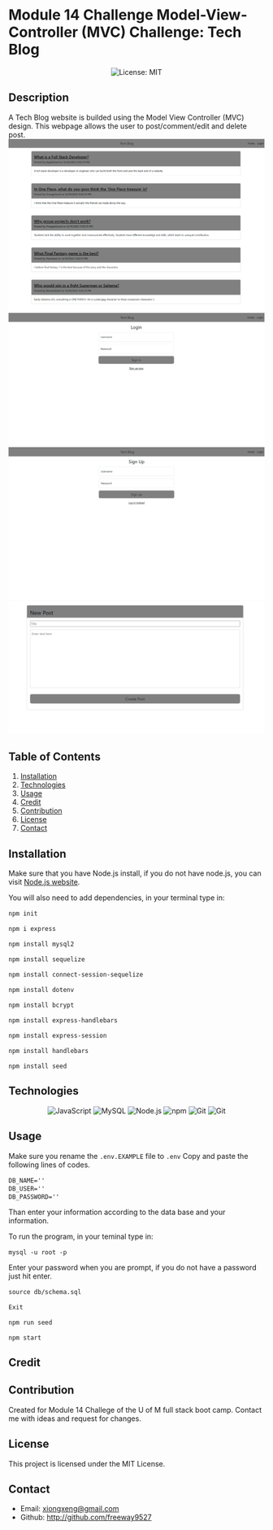 # Module 14 Challenge Model-View-Controller (MVC) Challenge: Tech Blog

<p align="center">
  <img src="https://img.shields.io/badge/License-MIT-blue" alt="License: MIT">
</p>

## Description
A Tech Blog website is builded using the Model View Controller (MVC) design. This webpage allows the user to post/comment/edit and delete post.
![Alt text](asset/techBlogSS1.png)
![Alt text](asset/techBlogSS2.png)
![Alt text](asset/techBlogSS3.png)
![Alt text](asset/techBlogSS4.png)

## Table of Contents
1. [Installation](#installation)
2. [Technologies](#technologies)
3. [Usage](#usage)
4. [Credit](#credit)
5. [Contribution](#contribution)
6. [License](#license)
7. [Contact](#contact)

## Installation
Make sure that you have Node.js install, if you do not have node.js, you can visit [Node.js website](https://nodejs.org/en).

You will also need to add dependencies, in your terminal type in:

```
npm init
```
```
npm i express
```
```
npm install mysql2
```
```
npm install sequelize
```
```
npm install connect-session-sequelize
```
```
npm install dotenv
```
```
npm install bcrypt
```
```
npm install express-handlebars
```
```
npm install express-session
```
```
npm install handlebars
```
```
npm install seed
```



## Technologies
<p align="center">
  <img src="https://img.shields.io/badge/-JavaScript-blue?logo=JavaScript&logoColor=white" alt="JavaScript">
  <img src="https://img.shields.io/badge/-MySQL-red?logo=MySQL&logoColor=white" alt="MySQL">
  <img src="https://img.shields.io/badge/-Node.js-purple?logo=Node.js&logoColor=white" alt="Node.js">
  <img src="https://img.shields.io/badge/-npm-CB3837?logo=npm&logoColor=white" alt="npm">
  <img src="https://img.shields.io/badge/-Git-orange?logo=Git&logoColor=white" alt="Git">
  <img src="https://img.shields.io/badge/-Insomnia-purple?logo=Git&logoColor=white" alt="Git">
</p>

## Usage
Make sure you rename the `.env.EXAMPLE` file to `.env` Copy and paste the following lines of codes. 

```
DB_NAME=''
DB_USER=''
DB_PASSWORD=''
```
Than enter your information according to the data base and your information.

To run the program, in your teminal type in:
```
mysql -u root -p
```
Enter your password when you are prompt, if you do not have a password just hit enter.
```
source db/schema.sql
```
```
Exit
```

```
npm run seed
```
```
npm start
```


## Credit

## Contribution
Created for Module 14 Challege of the U of M full stack boot camp. Contact me with ideas and request for changes.

## License
This project is licensed under the MIT License.

## Contact
 * Email: xiongxeng@gmail.com
 * Github: http://github.com/freeway9527